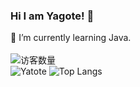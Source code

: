 ### Hi I am Yagote! 👋

<!--
**yagote/yagote** is a ✨ _special_ ✨ repository because its `README.md` (this file) appears on your GitHub profile.

Here are some ideas to get you started:

- 🔭 I’m currently working on ...

- 👯 I’m looking to collaborate on ...
- 🤔 I’m looking for help with ...
- 💬 Ask me about ...
- 📫 How to reach me: ...
- 😄 Pronouns: ...
- ⚡ Fun fact: ...
-->
🌱 I’m currently learning Java.
</br>
</br>
![访客数量](https://komarev.com/ghpvc/?username=yagote&color=green)
</br>
![Yatote](https://github-readme-stats.vercel.app/api?username=yagote&show_icons=true)
![Top Langs](https://github-readme-stats.vercel.app/api/top-langs/?username=yagote)


